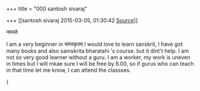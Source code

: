 +++
title = "000 santosh sivaraj"

+++
[[santosh sivaraj	2015-03-05, 01:30:42 [Source](https://groups.google.com/g/samskrita/c/2q4ZsyZTxzg)]]



नमस्ते  
  

I am a very beginner in समस्कृतम् I would love to learn sanskrit, I have got many books and also samskrita bharatahi 's course. but it dint't help. I am not so very good learner without a guru. I am a worker, my work is uneven in times but I will mkae sure I will be free by 6.00, so if gurus who can teach in that time let me know, I can attend the classses.  
  
{

